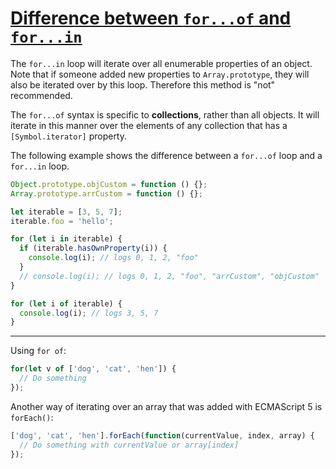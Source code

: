 # [Difference between `for...of` and `for...in`](https://developer.mozilla.org/en-US/docs/Web/JavaScript/Reference/Statements/for...of)

The `for...in` loop will iterate over all enumerable properties of an object. Note that if someone added new properties to `Array.prototype`, they will also be iterated over by this loop. Therefore this method is "not" recommended.

The `for...of` syntax is specific to **collections**, rather than all objects. It will iterate in this manner over the elements of any collection that has a `[Symbol.iterator]` property.

The following example shows the difference between a `for...of` loop and a `for...in` loop.

```javascript
Object.prototype.objCustom = function () {};
Array.prototype.arrCustom = function () {};

let iterable = [3, 5, 7];
iterable.foo = 'hello';

for (let i in iterable) {
  if (iterable.hasOwnProperty(i)) {
    console.log(i); // logs 0, 1, 2, "foo"
  }
  // console.log(i); // logs 0, 1, 2, "foo", "arrCustom", "objCustom"
}

for (let i of iterable) {
  console.log(i); // logs 3, 5, 7
}
```

---

Using `for of`:

```javascript
for(let v of ['dog', 'cat', 'hen']) {
  // Do something
});
```

Another way of iterating over an array that was added with ECMAScript 5 is `forEach()`:

```javascript
['dog', 'cat', 'hen'].forEach(function(currentValue, index, array) {
  // Do something with currentValue or array[index]
});
```